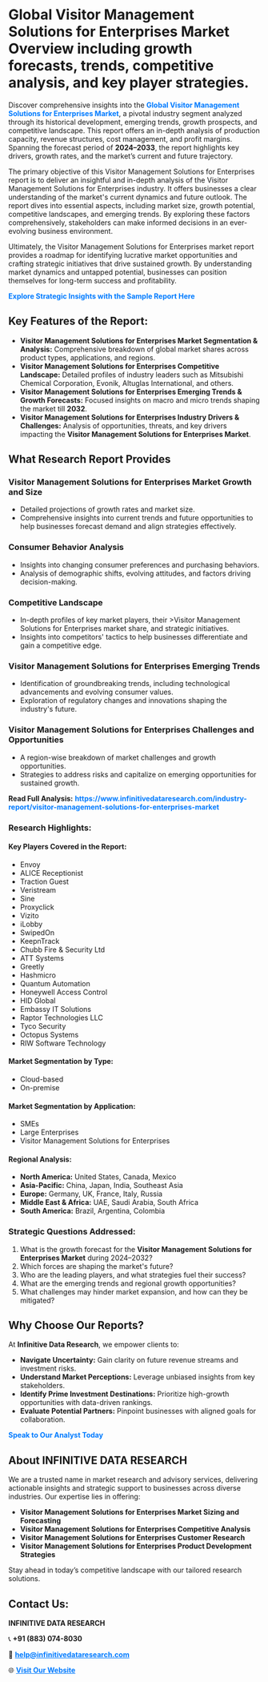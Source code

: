 <h1>Global Visitor Management Solutions for Enterprises Market Overview including growth forecasts, trends, competitive analysis, and key player strategies.</h1>
<p>
Discover comprehensive insights into the 
<a href="https://www.infinitivedataresearch.com/industry-report/visitor-management-solutions-for-enterprises-market" rel="dofollow" style="color: #007BFF; text-decoration: none;"><strong>Global Visitor Management Solutions for Enterprises Market</strong></a>, a pivotal industry segment analyzed through its historical development, emerging trends, growth prospects, and competitive landscape. This report offers an in-depth analysis of production capacity, revenue structures, cost management, and profit margins. Spanning the forecast period of <strong>2024–2033</strong>, the report highlights key drivers, growth rates, and the market’s current and future trajectory.
</p>
<p>
The primary objective of this Visitor Management Solutions for Enterprises report is to deliver an insightful and in-depth analysis of the Visitor Management Solutions for Enterprises industry. It offers businesses a clear understanding of the market's current dynamics and future outlook. The report dives into essential aspects, including market size, growth potential, competitive landscapes, and emerging trends. By exploring these factors comprehensively, stakeholders can make informed decisions in an ever-evolving business environment.
</p>
<p>
Ultimately, the Visitor Management Solutions for Enterprises market report provides a roadmap for identifying lucrative market opportunities and crafting strategic initiatives that drive sustained growth. By understanding market dynamics and untapped potential, businesses can position themselves for long-term success and profitability.
</p>
<p>
<a href="https://www.infinitivedataresearch.com/request-sample/reportId=110538" style="color: #007BFF; text-decoration: none;"><strong>Explore Strategic Insights with the Sample Report Here</strong></a>
</p>

<h2>Key Features of the Report:</h2>
<ul>
<li><strong>Visitor Management Solutions for Enterprises Market Segmentation & Analysis:</strong> Comprehensive breakdown of global market shares across product types, applications, and regions.</li>
<li><strong>Visitor Management Solutions for Enterprises Competitive Landscape:</strong> Detailed profiles of industry leaders such as Mitsubishi Chemical Corporation, Evonik, Altuglas International, and others.</li>
<li><strong>Visitor Management Solutions for Enterprises Emerging Trends & Growth Forecasts:</strong> Focused insights on macro and micro trends shaping the market till <strong>2032</strong>.</li>
<li><strong>Visitor Management Solutions for Enterprises Industry Drivers & Challenges:</strong> Analysis of opportunities, threats, and key drivers impacting the <strong>Visitor Management Solutions for Enterprises Market</strong>.</li>
</ul>

<h2>What Research Report Provides</h2>
<h3>Visitor Management Solutions for Enterprises Market Growth and Size</h3>
<ul>
<li>Detailed projections of growth rates and market size.</li>
<li>Comprehensive insights into current trends and future opportunities to help businesses forecast demand and align strategies effectively.</li>
</ul>

<h3>Consumer Behavior Analysis</h3>
<ul>
<li>Insights into changing consumer preferences and purchasing behaviors.</li>
<li>Analysis of demographic shifts, evolving attitudes, and factors driving decision-making.</li>
</ul>

<h3>Competitive Landscape</h3>
<ul>
<li>In-depth profiles of key market players, their >Visitor Management Solutions for Enterprises market share, and strategic initiatives.</li>
<li>Insights into competitors' tactics to help businesses differentiate and gain a competitive edge.</li>
</ul>

<h3>Visitor Management Solutions for Enterprises Emerging Trends</h3>
<ul>
<li>Identification of groundbreaking trends, including technological advancements and evolving consumer values.</li>
<li>Exploration of regulatory changes and innovations shaping the industry's future.</li>
</ul>

<h3>Visitor Management Solutions for Enterprises Challenges and Opportunities</h3>
<ul>
<li>A region-wise breakdown of market challenges and growth opportunities.</li>
<li>Strategies to address risks and capitalize on emerging opportunities for sustained growth.</li>
</ul>
<p><strong>Read Full Analysis:</strong> <a href="https://www.infinitivedataresearch.com/industry-report/visitor-management-solutions-for-enterprises-market" rel="dofollow" style="color: #007BFF; text-decoration: none;"><strong>https://www.infinitivedataresearch.com/industry-report/visitor-management-solutions-for-enterprises-market</strong></a></p>
<h3>Research Highlights:</h3>
<h4>Key Players Covered in the Report:</h4>
<ul><li>Envoy</li><li>ALICE Receptionist</li><li>Traction Guest</li><li>Veristream</li><li>Sine</li><li>Proxyclick</li><li>Vizito</li><li>iLobby</li><li>SwipedOn</li><li>KeepnTrack</li><li>Chubb Fire &amp; Security Ltd</li><li>ATT Systems</li><li>Greetly</li><li>Hashmicro</li><li>Quantum Automation</li><li>Honeywell Access Control</li><li>HID Global</li><li>Embassy IT Solutions</li><li>Raptor Technologies LLC</li><li>Tyco Security</li><li>Octopus Systems</li><li>RIW Software Technology</li></ul>
<h4>Market Segmentation by Type:</h4>
<ul><li>Cloud-based</li><li>On-premise</li></ul>
<h4>Market Segmentation by Application:</h4>
<ul><li>SMEs</li><li>Large Enterprises</li><li>Visitor Management Solutions for Enterprises</li></ul>

<h4>Regional Analysis:</h4>
<ul>
<li><strong>North America:</strong> United States, Canada, Mexico</li>
<li><strong>Asia-Pacific:</strong> China, Japan, India, Southeast Asia</li>
<li><strong>Europe:</strong> Germany, UK, France, Italy, Russia</li>
<li><strong>Middle East & Africa:</strong> UAE, Saudi Arabia, South Africa</li>
<li><strong>South America:</strong> Brazil, Argentina, Colombia</li>
</ul>

<h3>Strategic Questions Addressed:</h3>
<ol>
<li>What is the growth forecast for the <strong>Visitor Management Solutions for Enterprises Market</strong> during 2024–2032?</li>
<li>Which forces are shaping the market's future?</li>
<li>Who are the leading players, and what strategies fuel their success?</li>
<li>What are the emerging trends and regional growth opportunities?</li>
<li>What challenges may hinder market expansion, and how can they be mitigated?</li>
</ol>

<h2>Why Choose Our Reports?</h2>
<p>At <strong>Infinitive Data Research</strong>, we empower clients to:</p>
<ul>
<li><strong>Navigate Uncertainty:</strong> Gain clarity on future revenue streams and investment risks.</li>
<li><strong>Understand Market Perceptions:</strong> Leverage unbiased insights from key stakeholders.</li>
<li><strong>Identify Prime Investment Destinations:</strong> Prioritize high-growth opportunities with data-driven rankings.</li>
<li><strong>Evaluate Potential Partners:</strong> Pinpoint businesses with aligned goals for collaboration.</li>
</ul>
<p><a href="https://www.infinitivedataresearch.com/industry-report/visitor-management-solutions-for-enterprises-market" rel="dofollow" style="color: #007BFF; text-decoration: none;"><strong>Speak to Our Analyst Today</strong></a></p>

<h2>About INFINITIVE DATA RESEARCH</h2>
<p>We are a trusted name in market research and advisory services, delivering actionable insights and strategic support to businesses across diverse industries. Our expertise lies in offering:</p>
<ul>
<li><strong>Visitor Management Solutions for Enterprises Market Sizing and Forecasting</strong></li>
<li><strong>Visitor Management Solutions for Enterprises Competitive Analysis</strong></li>
<li><strong>Visitor Management Solutions for Enterprises Customer Research</strong></li>
<li><strong>Visitor Management Solutions for Enterprises Product Development Strategies</strong></li>
</ul>
<p>Stay ahead in today’s competitive landscape with our tailored research solutions.</p>

<h2>Contact Us:</h2>
<p><strong>INFINITIVE DATA RESEARCH</strong></p>
<p>📞 <strong>+91 (883) 074-8030</strong></p>
<p>📧 <strong><a href="mailto:help@infinitivedataresearch.com" style="color: #007BFF;">help@infinitivedataresearch.com</a></strong></p>
<p>🌐 <strong><a href="https://www.infinitivedataresearch.com" rel="dofollow" style="color: #007BFF;">Visit Our Website</a></strong></p>